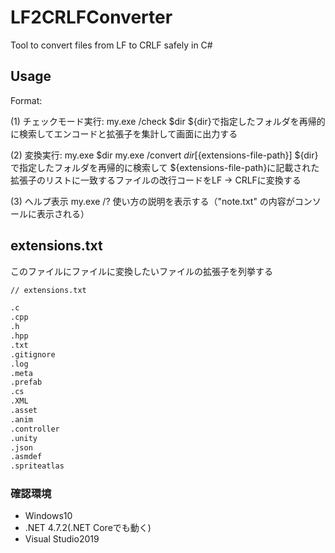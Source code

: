 # LF2CRLFConverter

Tool to convert files from LF to CRLF safely in C#

## Usage

Format:

(1) チェックモード実行:
my.exe /check $dir
  ${dir}で指定したフォルダを再帰的に検索してエンコードと拡張子を集計して画面に出力する

(2) 変換実行:
my.exe $dir
my.exe /convert $dir [${extensions-file-path}]
  ${dir}で指定したフォルダを再帰的に検索して
  ${extensions-file-path}に記載された拡張子のリストに一致するファイルの改行コードをLF → CRLFに変換する

(3) ヘルプ表示
my.exe /?
  使い方の説明を表示する（"note.txt" の内容がコンソールに表示される）

## extensions.txt

このファイルにファイルに変換したいファイルの拡張子を列挙する

```txt
// extensions.txt

.c
.cpp
.h
.hpp
.txt
.gitignore
.log
.meta
.prefab
.cs
.XML
.asset
.anim
.controller
.unity
.json
.asmdef
.spriteatlas
```

### 確認環境

* Windows10
* .NET 4.7.2(.NET Coreでも動く)
* Visual Studio2019
